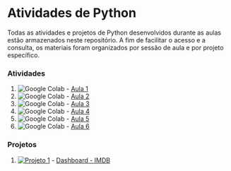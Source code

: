 # Atividades de Python

Todas as atividades e projetos de Python desenvolvidos durante as aulas estão armazenados neste repositório. A fim de facilitar o acesso e a consulta, os materiais foram organizados por sessão de aula e por projeto específico.


### Atividades
1. ![Google Colab](https://img.shields.io/badge/Google_Colab-F9AB00?logo=googlecolab&logoColor=white) - [Aula 1](https://colab.research.google.com/drive/1_ifAi-R-dGBetRXNDIygtT9qis9Qk1em?usp=drive_link) 
2. ![Google Colab](https://img.shields.io/badge/Google_Colab-F9AB00?logo=googlecolab&logoColor=white) - [Aula 2](https://colab.research.google.com/drive/19XZrJxDvp267sV7ncRVuh_gqP1CZvUwp?usp=drive_link) 
3. ![Google Colab](https://img.shields.io/badge/Google_Colab-F9AB00?logo=googlecolab&logoColor=white) - [Aula 3](https://colab.research.google.com/drive/1knFH6-gbLPVv6Gkuo05qh829wS3c5yGc?usp=drive_link) 
4. ![Google Colab](https://img.shields.io/badge/Google_Colab-F9AB00?logo=googlecolab&logoColor=white) - [Aula 4](https://colab.research.google.com/drive/1hz0UohnQJC-fPQOXerx4rCSToTyZyT4i?usp=drive_link) 
5. ![Google Colab](https://img.shields.io/badge/Google_Colab-F9AB00?logo=googlecolab&logoColor=white) - [Aula 5](https://colab.research.google.com/drive/1Bmhs1sUJQSdsUpTuMcyY5LkNWs96uvj1?usp=drive_link) 
6. ![Google Colab](https://img.shields.io/badge/Google_Colab-F9AB00?logo=googlecolab&logoColor=white) - [Aula 6](https://colab.research.google.com/drive/10hfNnxWiOnEJcIMReObLRpydwIZTgAkb?usp=drive_link)

### Projetos
1. [![Projeto 1](https://img.shields.io/badge/Projeto%201-8A2BE2)](https://unifatecpython.streamlit.app) - [Dashboard - IMDB](https://unifatecpython.streamlit.app)   
